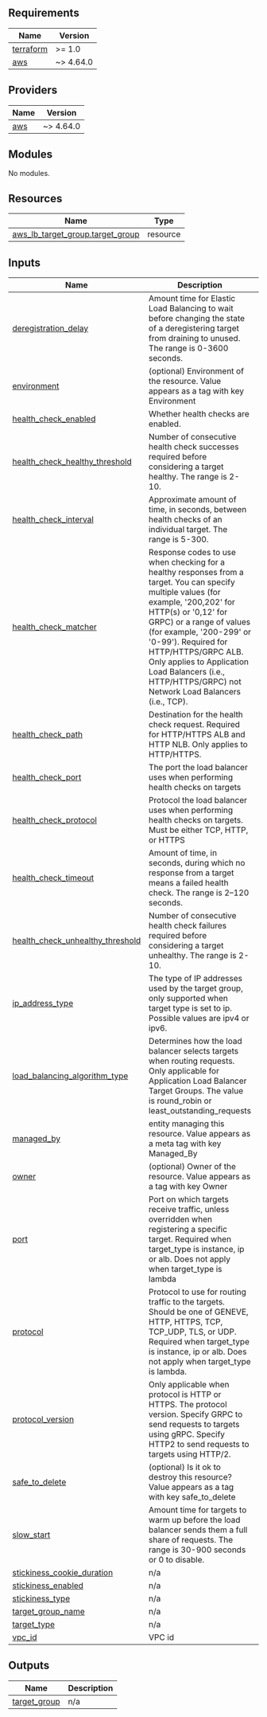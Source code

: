 <!-- BEGIN_TF_DOCS -->
## Requirements

| Name | Version |
|------|---------|
| <a name="requirement_terraform"></a> [terraform](#requirement\_terraform) | >= 1.0 |
| <a name="requirement_aws"></a> [aws](#requirement\_aws) | ~> 4.64.0 |

## Providers

| Name | Version |
|------|---------|
| <a name="provider_aws"></a> [aws](#provider\_aws) | ~> 4.64.0 |

## Modules

No modules.

## Resources

| Name | Type |
|------|------|
| [aws_lb_target_group.target_group](https://registry.terraform.io/providers/hashicorp/aws/latest/docs/resources/lb_target_group) | resource |

## Inputs

| Name | Description | Type | Default | Required |
|------|-------------|------|---------|:--------:|
| <a name="input_deregistration_delay"></a> [deregistration\_delay](#input\_deregistration\_delay) | Amount time for Elastic Load Balancing to wait before changing the state of a deregistering target from draining to unused. The range is 0-3600 seconds. | `number` | `300` | no |
| <a name="input_environment"></a> [environment](#input\_environment) | (optional) Environment of the resource. Value appears as a tag with key Environment | `string` | n/a | yes |
| <a name="input_health_check_enabled"></a> [health\_check\_enabled](#input\_health\_check\_enabled) | Whether health checks are enabled. | `string` | `"true"` | no |
| <a name="input_health_check_healthy_threshold"></a> [health\_check\_healthy\_threshold](#input\_health\_check\_healthy\_threshold) | Number of consecutive health check successes required before considering a target healthy. The range is 2-10. | `number` | `3` | no |
| <a name="input_health_check_interval"></a> [health\_check\_interval](#input\_health\_check\_interval) | Approximate amount of time, in seconds, between health checks of an individual target. The range is 5-300. | `number` | `5` | no |
| <a name="input_health_check_matcher"></a> [health\_check\_matcher](#input\_health\_check\_matcher) | Response codes to use when checking for a healthy responses from a target. You can specify multiple values (for example, '200,202' for HTTP(s) or '0,12' for GRPC) or a range of values (for example, '200-299' or '0-99'). Required for HTTP/HTTPS/GRPC ALB. Only applies to Application Load Balancers (i.e., HTTP/HTTPS/GRPC) not Network Load Balancers (i.e., TCP). | `number` | `200` | no |
| <a name="input_health_check_path"></a> [health\_check\_path](#input\_health\_check\_path) | Destination for the health check request. Required for HTTP/HTTPS ALB and HTTP NLB. Only applies to HTTP/HTTPS. | `string` | `"/my-health-check-path"` | no |
| <a name="input_health_check_port"></a> [health\_check\_port](#input\_health\_check\_port) | The port the load balancer uses when performing health checks on targets | `string` | `"traffic-port"` | no |
| <a name="input_health_check_protocol"></a> [health\_check\_protocol](#input\_health\_check\_protocol) | Protocol the load balancer uses when performing health checks on targets. Must be either TCP, HTTP, or HTTPS | `string` | `"HTTP"` | no |
| <a name="input_health_check_timeout"></a> [health\_check\_timeout](#input\_health\_check\_timeout) | Amount of time, in seconds, during which no response from a target means a failed health check. The range is 2–120 seconds. | `number` | `3` | no |
| <a name="input_health_check_unhealthy_threshold"></a> [health\_check\_unhealthy\_threshold](#input\_health\_check\_unhealthy\_threshold) | Number of consecutive health check failures required before considering a target unhealthy. The range is 2-10. | `number` | `3` | no |
| <a name="input_ip_address_type"></a> [ip\_address\_type](#input\_ip\_address\_type) | The type of IP addresses used by the target group, only supported when target type is set to ip. Possible values are ipv4 or ipv6. | `string` | `"ipv4"` | no |
| <a name="input_load_balancing_algorithm_type"></a> [load\_balancing\_algorithm\_type](#input\_load\_balancing\_algorithm\_type) | Determines how the load balancer selects targets when routing requests. Only applicable for Application Load Balancer Target Groups. The value is round\_robin or least\_outstanding\_requests | `string` | `"round_robin"` | no |
| <a name="input_managed_by"></a> [managed\_by](#input\_managed\_by) | entity managing this resource. Value appears as a meta tag with key Managed\_By | `string` | `"Terraform"` | no |
| <a name="input_owner"></a> [owner](#input\_owner) | (optional) Owner of the resource. Value appears as a tag with key Owner | `string` | `"service owner"` | no |
| <a name="input_port"></a> [port](#input\_port) | Port on which targets receive traffic, unless overridden when registering a specific target. Required when target\_type is instance, ip or alb. Does not apply when target\_type is lambda | `number` | `1230` | no |
| <a name="input_protocol"></a> [protocol](#input\_protocol) | Protocol to use for routing traffic to the targets. Should be one of GENEVE, HTTP, HTTPS, TCP, TCP\_UDP, TLS, or UDP. Required when target\_type is instance, ip or alb. Does not apply when target\_type is lambda. | `string` | `"HTTP"` | no |
| <a name="input_protocol_version"></a> [protocol\_version](#input\_protocol\_version) | Only applicable when protocol is HTTP or HTTPS. The protocol version. Specify GRPC to send requests to targets using gRPC. Specify HTTP2 to send requests to targets using HTTP/2. | `string` | `"HTTP1"` | no |
| <a name="input_safe_to_delete"></a> [safe\_to\_delete](#input\_safe\_to\_delete) | (optional) Is it ok to destroy this resource? Value appears as a tag with key safe\_to\_delete | `string` | `"yes"` | no |
| <a name="input_slow_start"></a> [slow\_start](#input\_slow\_start) | Amount time for targets to warm up before the load balancer sends them a full share of requests. The range is 30-900 seconds or 0 to disable. | `number` | `0` | no |
| <a name="input_stickiness_cookie_duration"></a> [stickiness\_cookie\_duration](#input\_stickiness\_cookie\_duration) | n/a | `number` | `86400` | no |
| <a name="input_stickiness_enabled"></a> [stickiness\_enabled](#input\_stickiness\_enabled) | n/a | `bool` | `false` | no |
| <a name="input_stickiness_type"></a> [stickiness\_type](#input\_stickiness\_type) | n/a | `string` | `"lb_cookie"` | no |
| <a name="input_target_group_name"></a> [target\_group\_name](#input\_target\_group\_name) | n/a | `string` | `"target_group_name"` | no |
| <a name="input_target_type"></a> [target\_type](#input\_target\_type) | n/a | `string` | `"ip"` | no |
| <a name="input_vpc_id"></a> [vpc\_id](#input\_vpc\_id) | VPC id | `string` | `"my-vpc-id"` | no |

## Outputs

| Name | Description |
|------|-------------|
| <a name="output_target_group"></a> [target\_group](#output\_target\_group) | n/a |
<!-- END_TF_DOCS -->